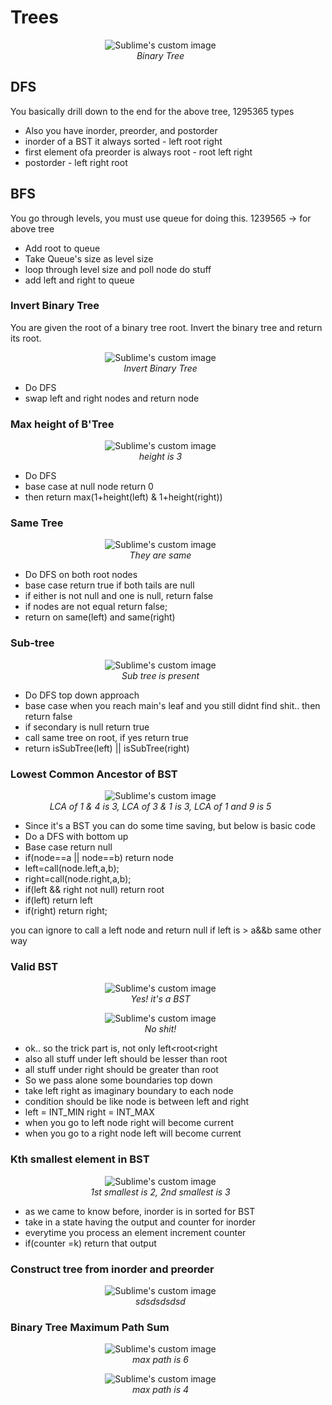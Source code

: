 # Trees
<p align="center" style="width:50vw">
  <img src="https://journaldev.nyc3.cdn.digitaloceanspaces.com/2020/08/fully-balanced-1024x512.png" alt="Sublime's custom image"/>
<br>
<i>Binary Tree</i>
</p>  

## DFS
You basically drill down to the end for the above tree, 1295365 types  
- Also you have inorder, preorder, and postorder
- inorder of a BST it always sorted - left root right
- first element ofa preorder is always root - root left right
- postorder  - left right root

## BFS
You go through levels, you must use queue for doing this. 1239565 -> for above tree  
- Add root to queue 
- Take Queue's size as level size
- loop through level size and poll node do stuff
- add left and right to queue

### Invert Binary Tree
You are given the root of a binary tree root. Invert the binary tree and return its root.  
<p align="center" style="width:50vw">
  <img src="https://imagedelivery.net/CLfkmk9Wzy8_9HRyug4EVA/ac124ee6-207f-41f6-3aaa-dfb35815f200/public" alt="Sublime's custom image"/>
<br>
<i>Invert Binary Tree</i>
</p>    

- Do DFS
- swap left and right nodes and return node

### Max height of B'Tree
<p align="center" style="width:50vw">
  <img src="https://imagedelivery.net/CLfkmk9Wzy8_9HRyug4EVA/5ea6da77-7e43-43e0-dd9d-e879ca0b1600/public" alt="Sublime's custom image"/>
<br>
<i>height is 3</i>
</p>  

- Do DFS
- base case at null node return 0
- then return max(1+height(left) & 1+height(right))

### Same Tree
<p align="center" style="width:50vw">
  <img src="https://imagedelivery.net/CLfkmk9Wzy8_9HRyug4EVA/e78fc10c-4692-471f-5261-61e9be4f3a00/public" alt="Sublime's custom image"/>
<br>
<i>They are same</i>
</p>   

- Do DFS on both root nodes
- base case return true if both tails are null
- if either is not null and one is null, return false
- if nodes are not equal return false;
- return on same(left) and same(right)

### Sub-tree 
<p align="center" style="width:50vw">
  <img src="https://imagedelivery.net/CLfkmk9Wzy8_9HRyug4EVA/2991a77a-9664-46ed-528d-019e392f7400/public" alt="Sublime's custom image"/>
<br>
<i>Sub tree is present</i>
</p>  
 
- Do DFS top down approach
- base case when you reach main's leaf and you still didnt find shit.. then return false
- if secondary is null return true
- call same tree on root, if yes return true
- return  isSubTree(left) || isSubTree(right)  

### Lowest Common Ancestor of BST
<p align="center" style="width:50vw">
  <img src="https://imagedelivery.net/CLfkmk9Wzy8_9HRyug4EVA/2080ee6a-3d27-4cd5-0db2-07672ead8200/public" alt="Sublime's custom image"/>
<br>
<i>LCA of 1 & 4 is 3, LCA of 3 & 1 is 3, LCA of 1 and 9 is 5</i>
</p>  

- Since it's a BST you can do some time saving, but below is basic code
- Do a DFS with bottom up
- Base case return null
- if(node==a || node==b) return node
- left=call(node.left,a,b);
- right=call(node.right,a,b);
- if(left && right not null)  return root
- if(left) return left
- if(right) return right;

you can ignore to call a left node and return null if left is > a&&b same other way  

### Valid BST
<p align="center" style="width:50vw">
  <img src="https://imagedelivery.net/CLfkmk9Wzy8_9HRyug4EVA/18f9a316-8dc2-4e11-d304-51204454ac00/public" alt="Sublime's custom image"/>
<br>
<i>Yes! it's a BST</i>
</p>  
<p align="center" style="width:50vw">
  <img src="https://imagedelivery.net/CLfkmk9Wzy8_9HRyug4EVA/6f14cb8d-efad-4221-2beb-fba2b19c8a00/public" alt="Sublime's custom image"/>
<br>
<i>No shit!</i>
</p>    

- ok.. so the trick part is, not only left<root<right
- also all stuff under left should be lesser than root
- all stuff under right should be greater than root
- So we pass alone some boundaries top down
- take left right as imaginary boundary to each node
- condition should be like node is between left and right
- left = INT_MIN right = INT_MAX
- when you go to left node right will become current
- when you go to a right node left will become current

### Kth smallest element in BST
<p align="center" style="width:50vw">
  <img src="https://imagedelivery.net/CLfkmk9Wzy8_9HRyug4EVA/dca6c42d-2327-4036-f7f2-3e99d8203100/public" alt="Sublime's custom image"/>
<br>
<i>1st smallest is 2, 2nd smallest is 3</i>
</p>  

- as we came to know before, inorder is in sorted for BST
- take in a state having the output and counter for inorder
- everytime you process an element increment counter
- if(counter =k) return that output

### Construct tree from inorder and preorder
<p align="center" style="width:50vw">
  <img src="dssdsdsd" alt="Sublime's custom image"/>
<br>
<i>sdsdsdsdsd</i>
</p>    

### Binary Tree Maximum Path Sum
<p align="center" style="width:50vw">
  <img src="https://imagedelivery.net/CLfkmk9Wzy8_9HRyug4EVA/9896b041-9021-44c2-ab3e-5cff76adf100/public" alt="Sublime's custom image"/>
<br>
<i>max path is 6 </i>
</p>  

<p align="center" style="width:50vw">
  <img src="https://imagedelivery.net/CLfkmk9Wzy8_9HRyug4EVA/19ce1187-387e-4323-f2c9-1a317ab36200/public" alt="Sublime's custom image"/>
<br>
<i>max path is 4 </i>
</p>  



